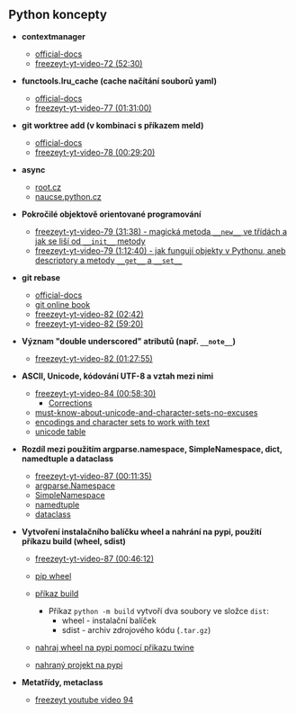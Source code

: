 ## Python koncepty

* **contextmanager**
    * [official-docs](https://docs.python.org/3/library/contextlib.html#contextlib.contextmanager)
    * [freezeyt-yt-video-72 (52:30)](https://www.youtube.com/watch?v=khUfxwQKX6s&t=3150s)

* **functools.lru_cache (cache načítání souborů yaml)**
    * [official-docs](https://docs.python.org/3/library/functools.html#functools.lru_cache)
    * [freezeyt-yt-video-77 (01:31:00)](https://www.youtube.com/watch?v=osaVARgxpgo&list=PLFt-PM7J_H3EU5Oez3ZSVjY5pZJttP2lT&index=78)

* **git worktree add (v kombinaci s příkazem meld)**
    * [official-docs](https://git-scm.com/docs/git-worktree)
    * [freezeyt-yt-video-78 (00:29:20)](https://www.youtube.com/watch?v=Zi1Yhnpz5g8&list=PLFt-PM7J_H3EU5Oez3ZSVjY5pZJttP2lT&index=79)

* **async**
    * [root.cz](https://www.root.cz/clanky/soubezne-a-paralelne-bezici-ulohy-naprogramovane-v-pythonu/)
    * [naucse.python.cz](https://naucse.python.cz/course/mi-pyt/intro/async/)

* **Pokročilé objektově orientované programování**
   * [freezeyt-yt-video-79 (31:38) - magická metoda `__new__` ve třídách a jak se liší od `__init__` metody](https://www.youtube.com/watch?v=znpSzRKgohw&t=1898s)
   * [freezeyt-yt-video-79 (1:12:40) - jak fungují objekty v Pythonu, aneb descriptory a metody `__get__` a `__set__`](https://www.youtube.com/watch?v=znpSzRKgohw&t=4360s)

* **git rebase**
    * [official-docs](https://git-scm.com/docs/git-rebase)
    * [git online book](https://git-scm.com/book/en/v2/Git-Branching-Rebasing)
    * [freezeyt-yt-video-82 (02:42)](https://www.youtube.com/watch?v=Mv4Q9ktBBRk&t=162s)
    * [freezeyt-yt-video-82 (59:20)](https://www.youtube.com/watch?v=Mv4Q9ktBBRk&t=3560s)

* **Význam "double underscored" atributů (např. `__note__`)**
    * [freezeyt-yt-video-82 (01:27:55)](https://www.youtube.com/watch?v=Mv4Q9ktBBRk&t=5275s)

* **ASCII, Unicode, kódování UTF-8 a vztah mezi nimi**
    * [freezeyt-yt-video-84 (00:58:30)](https://youtu.be/CpemKarhGik?t=3511)
        * [Corrections](https://github.com/encukou/freezeyt/pull/290#issuecomment-1098882874)
    * [must-know-about-unicode-and-character-sets-no-excuses](https://www.joelonsoftware.com/2003/10/08/the-absolute-minimum-every-software-developer-absolutely-positively-must-know-about-unicode-and-character-sets-no-excuses/)
    * [encodings and character sets to work with text](https://kunststube.net/encoding/)
    * [unicode table](https://www.utf8-chartable.de/unicode-utf8-table.pl)

* **Rozdíl mezi použitím argparse.namespace, SimpleNamespace, dict, namedtuple a dataclass**
    * [freezeyt-yt-video-87 (00:11:35)](https://youtu.be/00_EJ1J0bcs?t=695)
    * [argparse.Namespace](https://docs.python.org/3/library/argparse.html#the-namespace-object)
    * [SimpleNamespace](https://docs.python.org/3/library/types.html#types.SimpleNamespace)
    * [namedtuple](https://docs.python.org/3/library/collections.html#collections.namedtuple)
    * [dataclass](https://docs.python.org/3/library/dataclasses.html#dataclasses.dataclass)

* **Vytvoření instalačního balíčku wheel a nahrání na pypi, použití příkazu build (wheel, sdist)**
    * [freezeyt-yt-video-87 (00:46:12)](https://youtu.be/00_EJ1J0bcs?t=2772)
    * [pip wheel](https://pip.pypa.io/en/stable/cli/pip_wheel/)
    * [příkaz build](https://pypa-build.readthedocs.io/en/latest/)
        * Příkaz `python -m build` vytvoří dva soubory ve složce `dist`:
            * wheel - instalační balíček
            * sdist - archiv zdrojového kódu (`.tar.gz`)

    * [nahraj wheel na pypi pomocí přikazu twine](https://twine.readthedocs.io/en/latest/#twine-upload)
    * [nahraný projekt na pypi](https://pypi.org/project/freezeyt/)

* **Metatřídy, metaclass**
    * [freezeyt youtube video 94](https://youtu.be/ai8hpiECZ9c?t=2259)
